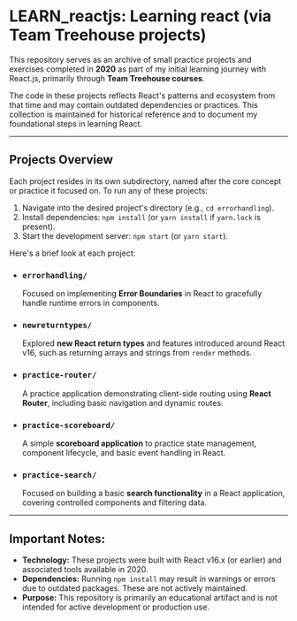 # LEARN_reactjs: Learning react (via Team Treehouse projects)



This repository serves as an archive of small practice projects and exercises completed in **2020** as part of my initial learning journey with React.js, primarily through **Team Treehouse courses**.

The code in these projects reflects React's patterns and ecosystem from that time and may contain outdated dependencies or practices. This collection is maintained for historical reference and to document my foundational steps in learning React.

---

## Projects Overview

Each project resides in its own subdirectory, named after the core concept or practice it focused on. To run any of these projects:

1.  Navigate into the desired project's directory (e.g., `cd errorhandling`).
2.  Install dependencies: `npm install` (or `yarn install` if `yarn.lock` is present).
3.  Start the development server: `npm start` (or `yarn start`).

Here's a brief look at each project:

* ### `errorhandling/`
    Focused on implementing **Error Boundaries** in React to gracefully handle runtime errors in components.

* ### `newreturntypes/`
    Explored **new React return types** and features introduced around React v16, such as returning arrays and strings from `render` methods.

* ### `practice-router/`
    A practice application demonstrating client-side routing using **React Router**, including basic navigation and dynamic routes.

* ### `practice-scoreboard/`
    A simple **scoreboard application** to practice state management, component lifecycle, and basic event handling in React.

* ### `practice-search/`
    Focused on building a basic **search functionality** in a React application, covering controlled components and filtering data.

---

## Important Notes:

* **Technology:** These projects were built with React v16.x (or earlier) and associated tools available in 2020.
* **Dependencies:** Running `npm install` may result in warnings or errors due to outdated packages. These are not actively maintained.
* **Purpose:** This repository is primarily an educational artifact and is not intended for active development or production use.
